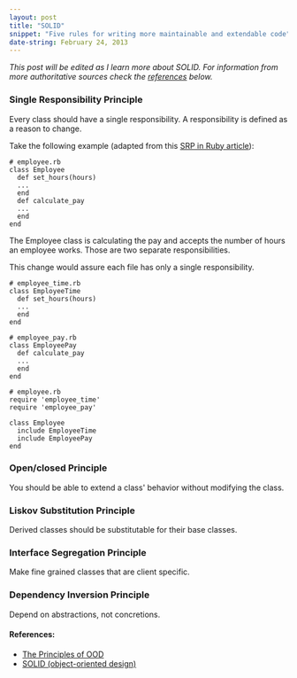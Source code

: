 ```yaml
---
layout: post
title: "SOLID"
snippet: "Five rules for writing more maintainable and extendable code"
date-string: February 24, 2013
---
```


_This post will be edited as I learn more about SOLID. For
information from more authoritative sources check the
[references](#references) below._

### Single Responsibility Principle

Every class should have a single responsibility. A responsibility is
defined as a reason to change.

Take the following example (adapted from this [SRP in Ruby article][3]):

    # employee.rb
    class Employee
      def set_hours(hours)
      ...
      end
      def calculate_pay
      ...
      end
    end

The Employee class is calculating the pay and accepts the number of
hours an employee works. Those are two separate responsibilities.

This change would assure each file has only a single responsibility.

    # employee_time.rb
    class EmployeeTime
      def set_hours(hours)
      ...
      end
    end

    # employee_pay.rb
    class EmployeePay
      def calculate_pay
      ...
      end
    end

    # employee.rb
    require 'employee_time'
    require 'employee_pay'

    class Employee
      include EmployeeTime
      include EmployeePay
    end

### Open/closed Principle

You should be able to extend a class' behavior without modifying the
class.

### Liskov Substitution Principle

Derived classes should be substitutable for their base classes.

### Interface Segregation Principle

Make fine grained classes that are client specific.

### Dependency Inversion Principle

Depend on abstractions, not concretions.

#### References:

* [The Principles of OOD][1]
* [SOLID (object-oriented design)][2]

[1]: http://www.butunclebob.com/ArticleS.UncleBob.PrinciplesOfOod
[2]: http://en.wikipedia.org/wiki/SOLID_(object-oriented_design)
[3]: http://butunclebob.com/ArticleS.UncleBob.SrpInRuby
